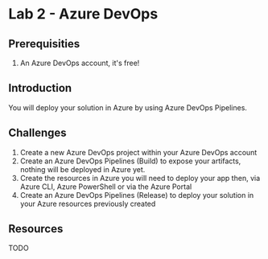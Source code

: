 # Lab 2 - Azure DevOps

## Prerequisities

1. An Azure DevOps account, it's free!

## Introduction

You will deploy your solution in Azure by using Azure DevOps Pipelines.

## Challenges

1. Create a new Azure DevOps project within your Azure DevOps account
1. Create an Azure DevOps Pipelines (Build) to expose your artifacts, nothing will be deployed in Azure yet.
2. Create the resources in Azure you will need to deploy your app then, via Azure CLI, Azure PowerShell or via the Azure Portal
3. Create an Azure DevOps Pipelines (Release) to deploy your solution in your Azure resources previously created

## Resources

TODO
